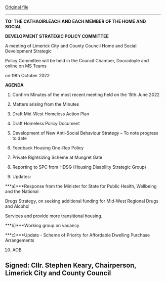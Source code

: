 [Original file](https://www.limerick.ie/sites/default/files/media/documents/2022-10/Agenda%20%E2%80%93%20Meeting%20of%20the%20Home%20and%20Social%20Strategic%20Policy%20Committee%20%E2%80%93%2019th%20October%202022.pdf)

---
**TO: THE CATHAOIRLEACH AND EACH MEMBER OF THE HOME AND SOCIAL**

**DEVELOPMENT STRATEGIC POLICY COMMITTEE**

A meeting of Limerick City and County Council Home and Social Development Strategic

Policy Committee will be held in the Council Chamber, Dooradoyle and online on MS Teams

on 19th October 2022

**AGENDA**

1. Confirm Minutes of the most recent meeting held on the 15th June 2022

2. Matters arising from the Minutes

3. Draft Mid-West Homeless Action Plan

4. Draft Homeless Policy Document

5. Development of New Anti-Social Behaviour Strategy – To note progress to date

6. Feedback Housing One-Rep Policy

7. Private Rightsizing Scheme at Mungret Gate

8. Reporting to SPC from HDSG (Housing Disability Strategic Group)

9. Updates:

***a)***Response from the Minister for State for Public Health, Wellbeing and the National

Drugs Strategy, on seeking additional funding for Mid-West Regional Drugs and Alcohol

Services and provide more transitional housing.

***b)***Working group on vacancy

***c)***Update - Scheme of Priority for Affordable Dwelling Purchase Arrangements

10. AOB

Signed: Cllr. Stephen Keary, Chairperson, Limerick City and County Council
---
